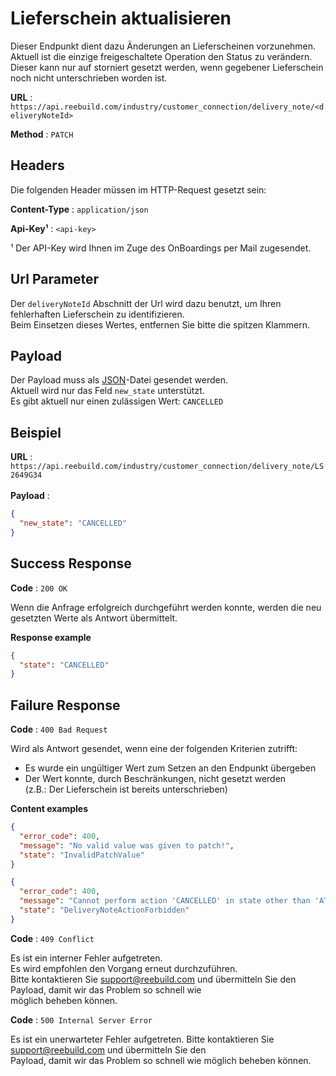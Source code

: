 # Lieferschein aktualisieren

Dieser Endpunkt dient dazu Änderungen an Lieferscheinen vorzunehmen. <br>
Aktuell ist die einzige freigeschaltete Operation den Status zu verändern. <br>
Dieser kann nur auf storniert gesetzt werden, wenn gegebener Lieferschein noch nicht unterschrieben worden ist. <br>

**URL** : `https://api.reebuild.com/industry/customer_connection/delivery_note/<deliveryNoteId>`

**Method** : `PATCH`

## Headers

Die folgenden Header müssen im HTTP-Request gesetzt sein: <br>

**Content-Type** : `application/json`

**Api-Key¹** : `<api-key>`

¹ Der API-Key wird Ihnen im Zuge des OnBoardings per Mail zugesendet.

## Url Parameter

Der `deliveryNoteId` Abschnitt der Url wird dazu benutzt, um Ihren fehlerhaften Lieferschein zu identifizieren. <br>
Beim Einsetzen dieses Wertes, entfernen Sie bitte die spitzen Klammern.

## Payload

Der Payload muss als [JSON](https://en.wikipedia.org/wiki/JSON)-Datei gesendet werden. <br>
Aktuell wird nur das Feld `new_state` unterstützt. <br>
Es gibt aktuell nur einen zulässigen Wert: `CANCELLED` <br>

## Beispiel

**URL** : `https://api.reebuild.com/industry/customer_connection/delivery_note/LS2649G34` <br> <br>
**Payload** :
```json
{
  "new_state": "CANCELLED"
}
```

## Success Response

**Code** : `200 OK`

Wenn die Anfrage erfolgreich durchgeführt werden konnte, werden die neu gesetzten Werte als Antwort übermittelt.

**Response example**

```json
{
  "state": "CANCELLED"
}
```

## Failure Response

**Code** : `400 Bad Request`

Wird als Antwort gesendet, wenn eine der folgenden Kriterien zutrifft:
- Es wurde ein ungültiger Wert zum Setzen an den Endpunkt übergeben
- Der Wert konnte, durch Beschränkungen, nicht gesetzt werden <br>(z.B.: Der Lieferschein ist bereits unterschrieben)

**Content examples**

```json
{
  "error_code": 400,
  "message": "No valid value was given to patch!",
  "state": "InvalidPatchValue"
}
```

```json
{
  "error_code": 400,
  "message": "Cannot perform action 'CANCELLED' in state other than 'AT_PICKUP' | Current state: 'IN_DELIVERY'!!",
  "state": "DeliveryNoteActionForbidden"
}
```

**Code** : `409 Conflict`

Es ist ein interner Fehler aufgetreten. <br>
Es wird empfohlen den Vorgang erneut durchzuführen. <br>
Bitte kontaktieren Sie support@reebuild.com und übermitteln Sie den Payload, damit wir das Problem so schnell wie <br>
möglich beheben können.

**Code** : `500 Internal Server Error`

Es ist ein unerwarteter Fehler aufgetreten. Bitte kontaktieren Sie support@reebuild.com und übermitteln Sie den <br>
Payload, damit wir das Problem so schnell wie möglich beheben können.

